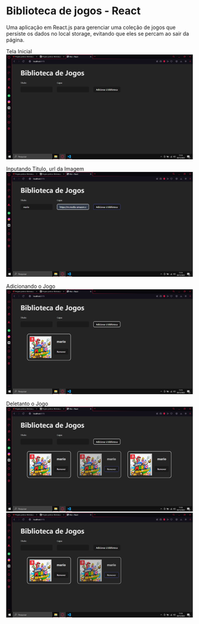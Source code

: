 # Biblioteca de jogos - React

Uma aplicação em React.js para gerenciar uma coleção de jogos que persiste os dados no local storage, evitando que eles se percam ao sair da página.

Tela Inicial
![Alt text](public/image.png)

Inputando Titulo, url da Imagem
![Alt text](public/image-1.png)

Adicionando o Jogo
![Alt text](public/image-2.png)

Deletanto o Jogo
![Alt text](public/image-3.png)
![Alt text](public/image-4.png)